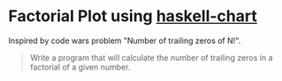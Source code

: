 # Factorial Plot using [haskell-chart](https://github.com/timbod7/haskell-chart)

Inspired by code wars problem "Number of trailing zeros of N!".
> Write a program that will calculate the number of trailing zeros in a factorial of a given number.
